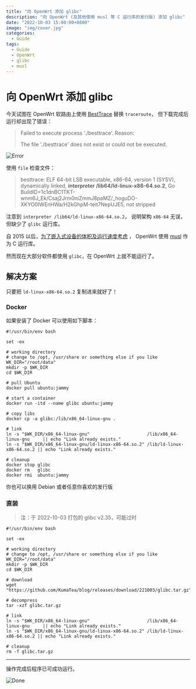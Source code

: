 ```yaml
---
title: "向 OpenWrt 添加 glibc"
description: "向 OpenWrt (及其他使用 musl 等 C 运行库的发行版) 添加 glibc"
date: "2022-10-03 15:00:00+0800"
image: "img/cover.jpg"
categories:
  - Guide
tags:
  - Guide
  - OpenWrt
  - glibc
  - musl
---
```


# 向 OpenWrt 添加 glibc

今天试图在 OpenWrt 软路由上使用
[BestTrace](https://www.ipip.net/download.html) 替换 `traceroute`，
但下载完成后运行却出现了错误：

> Failed to execute process './besttrace'. Reason:
> 
> The file './besttrace' does not exist or could not be executed.

![Error](img/01-error.jpg)

使用 `file` 检查文件：

> besttrace: ELF 64-bit LSB executable, x86-64, version 1 (SYSV), dynamically linked, **interpreter /lib64/ld-linux-x86-64.so.2**, Go BuildID=1c1dnBC1TKT-wnm6J_Ek/Csaj2Jrm0niZmmJ8paMZ/_hoguDO-XKYO0IWEnHWa/H2kGhpM-teit7NepUJE5, not stripped

注意到 `interpreter /lib64/ld-linux-x86-64.so.2`，
说明架构 `x86-64` 无误，但缺少了 `glibc` 运行库。

自 2015 以后，[为了嵌入式设备的体积及运行速度考虑](https://news.ycombinator.com/item?id=9941076) ，
OpenWrt 使用 [musl](https://musl.libc.org/) 作为 C 运行库。

然而现在大部分软件都使用 `glibc`，在 OpenWrt 上就不能运行了。

## 解决方案

只要把 `ld-linux-x86-64.so.2` 复制进来就好了！

### Docker

如果安装了 Docker
可以使用如下脚本：

```shell
#!/usr/bin/env bash

set -ex

# working directory
# change to /opt, /usr/share or something else if you like
WK_DIR="/root/data"
mkdir -p $WK_DIR
cd $WK_DIR

# pull Ubuntu
docker pull ubuntu:jammy

# start a container
docker run -itd --name glibc ubuntu:jammy

# copy libs
docker cp -a glibc:/lib/x86_64-linux-gnu .

# link
ln -s "$WK_DIR/x86_64-linux-gnu"                      /lib/x86_64-linux-gnu     || echo "Link already exists."
ln -s "$WK_DIR/x86_64-linux-gnu/ld-linux-x86-64.so.2" /lib/ld-linux-x86-64.so.2 || echo "Link already exists."

# cleanup
docker stop glibc
docker rm   glibc
docker rmi  ubuntu:jammy
```

你也可以换用 Debian 或者任意你喜欢的发行版

### 直装

> 注：于 2022-10-03 打包的 glibc v2.35，可能过时

```shell
#!/usr/bin/env bash

set -ex

# working directory
# change to /opt, /usr/share or something else if you like
WK_DIR="/root/data"
mkdir -p $WK_DIR
cd $WK_DIR

# download
wget "https://github.com/KumaTea/blog/releases/download/221003/glibc.tar.gz"

# decompress
tar -xzf glibc.tar.gz

# link
ln -s "$WK_DIR/x86_64-linux-gnu"                      /lib/x86_64-linux-gnu     || echo "Link already exists."
ln -s "$WK_DIR/x86_64-linux-gnu/ld-linux-x86-64.so.2" /lib/ld-linux-x86-64.so.2 || echo "Link already exists."

# cleanup
rm -f glibc.tar.gz
```

---

操作完成后程序已可成功运行。

![Done](img/02-done.jpg)
